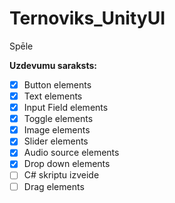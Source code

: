 # Ternoviks_UnityUI

Spēle

**Uzdevumu saraksts:**
- [x] Button elements
- [x] Text elements
- [x] Input Field elements
- [x] Toggle elements
- [x] Image elements
- [x] Slider elements
- [x] Audio source elements
- [x] Drop down elements
- [ ] C# skriptu izveide
- [ ] Drag elements
